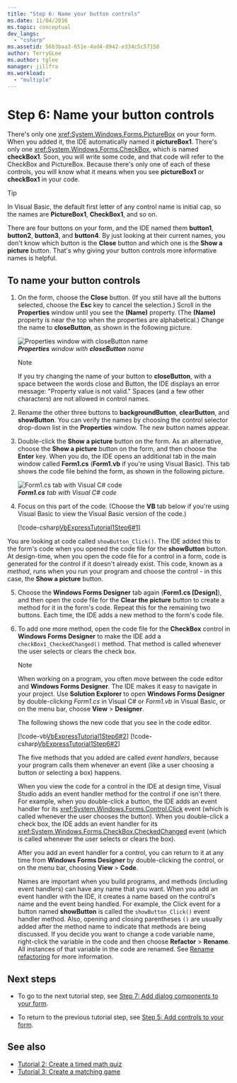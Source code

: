 ```yaml
---
title: "Step 6: Name your button controls"
ms.date: 11/04/2016
ms.topic: conceptual
dev_langs: 
  - "csharp"
ms.assetid: 56b3baa3-651e-4ad4-8942-e334c5c57158
author: TerryGLee
ms.author: tglee
manager: jillfra
ms.workload:
  - "multiple"
---
```

# Step 6: Name your button controls

There's only one <xref:System.Windows.Forms.PictureBox> on your form. When you added it, the IDE automatically named it **pictureBox1**. There's only one <xref:System.Windows.Forms.CheckBox>, which is named **checkBox1**. Soon, you will write some code, and that code will refer to the CheckBox and PictureBox. Because there's only one of each of these controls, you will know what it means when you see **pictureBox1** or **checkBox1** in your code.

> [!TIP]
> In Visual Basic, the default first letter of any control name is initial cap, so the names are **PictureBox1**, **CheckBox1**, and so on.

 There are four buttons on your form, and the IDE named them **button1**, **button2**, **button3**, and **button4**. By just looking at their current names, you don't know which button is the **Close** button and which one is the **Show a picture** button. That's why giving your button controls more informative names is helpful.

## To name your button controls

1. On the form, choose the **Close** button. (If you still have all the buttons selected, choose the **Esc** key to cancel the selection.) Scroll in the **Properties** window until you see the **(Name)** property. (The **(Name)** property is near the top when the properties are alphabetical.) Change the name to **closeButton**, as shown in the following picture.

     ![Properties window with closeButton name](../ide/media/express_setnameproperty.png)<br>
***Properties** window with **closeButton** name*

    > [!NOTE]
    > If you try changing the name of your button to **closeButton**, with a space between the words close and Button, the IDE displays an error message: "Property value is not valid." Spaces (and a few other characters) are not allowed in control names.

2. Rename the other three buttons to **backgroundButton**, **clearButton**, and **showButton**. You can verify the names by choosing the control selector drop-down list in the **Properties** window. The new button names appear.

3. Double-click the **Show a picture** button on the form. As an alternative, choose the **Show a picture** button on the form, and then choose the **Enter** key. When you do, the IDE opens an additional tab in the main window called **Form1.cs** (**Form1.vb** if you're using Visual Basic). This tab shows the code file behind the form, as shown in the following picture.

     ![Form1.cs tab with Visual C&#35; code](../ide/media/express_showbuttoncode.png)<br>
***Form1.cs** tab with Visual C# code*

4. Focus on this part of the code. (Choose the **VB** tab below if you're using Visual Basic to view the Visual Basic version of the code.)

    [!code-csharp[VbExpressTutorial1Step6#1](../ide/codesnippet/CSharp/step-6-name-your-button-controls_1.cs)]

 You are looking at code called `showButton_Click()`. The IDE added this to the form's code when you opened the code file for the **showButton** button. At design-time, when you open the code file for a control in a form, code is generated for the control if it doesn't already exist. This code, known as a *method*, runs when you run your program and choose the control - in this case, the **Show a picture** button.

5. Choose the **Windows Forms Designer** tab again (**Form1.cs [Design]**), and then open the code file for the **Clear the picture** button to create a method for it in the form's code. Repeat this for the remaining two buttons. Each time, the IDE adds a new method to the form's code file.

6. To add one more method, open the code file for the **CheckBox** control in **Windows Forms Designer** to make the IDE add a `checkBox1_CheckedChanged()` method. That method is called whenever the user selects or clears the check box.

    > [!NOTE]
    > When working on a program, you often move between the code editor and **Windows Forms Designer**. The IDE makes it easy to navigate in your project. Use **Solution Explorer** to open **Windows Forms Designer** by double-clicking *Form1.cs* in Visual C# or *Form1.vb* in Visual Basic, or on the menu bar, choose **View** > **Designer**.

     The following shows the new code that you see in the code editor.

     [!code-vb[VbExpressTutorial1Step6#2](../ide/codesnippet/VisualBasic/step-6-name-your-button-controls_2.vb)]
     [!code-csharp[VbExpressTutorial1Step6#2](../ide/codesnippet/CSharp/step-6-name-your-button-controls_2.cs)]

     The five methods that you added are called *event handlers*, because your program calls them whenever an event (like a user choosing a button or selecting a box) happens.

     When you view the code for a control in the IDE at design time, Visual Studio adds an event handler method for the control if one isn't there. For example, when you double-click a button, the IDE adds an event handler for its <xref:System.Windows.Forms.Control.Click> event (which is called whenever the user chooses the button). When you double-click a check box, the IDE adds an event handler for its <xref:System.Windows.Forms.CheckBox.CheckedChanged> event (which is called whenever the user selects or clears the box).

     After you add an event handler for a control, you can return to it at any time from **Windows Forms Designer** by double-clicking the control, or on the menu bar, choosing **View** > **Code**.

     Names are important when you build programs, and methods (including event handlers) can have any name that you want. When you add an event handler with the IDE, it creates a name based on the control's name and the event being handled. For example, the Click event for a button named **showButton** is called the `showButton_Click()` event handler method. Also, opening and closing parentheses `()` are usually added after the method name to indicate that methods are being discussed. If you decide you want to change a code variable name, right-click the variable in the code and then choose **Refactor** > **Rename**. All instances of that variable in the code are renamed. See [Rename refactoring](../ide/reference/rename.md) for more information.

## Next steps

* To go to the next tutorial step, see [Step 7: Add dialog components to your form](../ide/step-7-add-dialog-components-to-your-form.md).

* To return to the previous tutorial step, see [Step 5: Add controls to your form](../ide/step-5-add-controls-to-your-form.md).

## See also

* [Tutorial 2: Create a timed math quiz](tutorial-2-create-a-timed-math-quiz.md)
* [Tutorial 3: Create a matching game](tutorial-3-create-a-matching-game.md)

